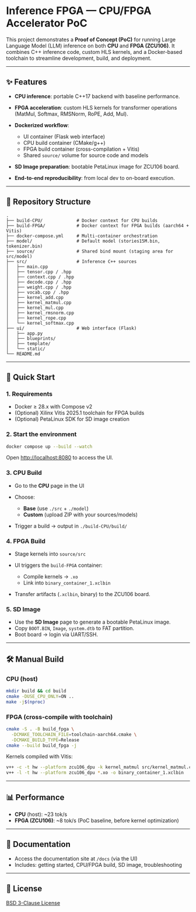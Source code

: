 # Inference FPGA — CPU/FPGA Accelerator PoC

This project demonstrates a **Proof of Concept (PoC)** for running Large Language Model (LLM) inference on both **CPU** and **FPGA (ZCU106)**.
It combines C++ inference code, custom HLS kernels, and a Docker-based toolchain to streamline development, build, and deployment.

---

## ✨ Features

* **CPU inference**: portable C++17 backend with baseline performance.
* **FPGA acceleration**: custom HLS kernels for transformer operations (MatMul, Softmax, RMSNorm, RoPE, Add, Mul).
* **Dockerized workflow**:

  * UI container (Flask web interface)
  * CPU build container (CMake/g++)
  * FPGA build container (cross-compilation + Vitis)
  * Shared `source/` volume for source code and models
* **SD Image preparation**: bootable PetaLinux image for ZCU106 board.
* **End-to-end reproducibility**: from local dev to on-board execution.

---

## 📂 Repository Structure

```
.
├── build-CPU/             # Docker context for CPU builds
├── build-FPGA/            # Docker context for FPGA builds (aarch64 + Vitis)
├── docker-compose.yml     # Multi-container orchestration
├── model/                 # Default model (stories15M.bin, tokenizer.bin)
├── source/                # Shared bind mount (staging area for src/model)
├── src/                   # Inference C++ sources
│   ├── main.cpp
│   ├── tensor.cpp / .hpp
│   ├── context.cpp / .hpp
│   ├── decode.cpp / .hpp
│   ├── weight.cpp / .hpp
│   ├── vocab.cpp / .hpp
│   ├── kernel_add.cpp
│   ├── kernel_matmul.cpp
│   ├── kernel_mul.cpp
│   ├── kernel_rmsnorm.cpp
│   ├── kernel_rope.cpp
│   └── kernel_softmax.cpp
├── ui/                    # Web interface (Flask)
│   ├── app.py
│   ├── blueprints/
│   ├── template/
│   └── static/
└── README.md
```

---

## 🚀 Quick Start

### 1. Requirements

* Docker ≥ 28.x with Compose v2
* (Optional) Xilinx Vitis 2025.1 toolchain for FPGA builds
* (Optional) PetaLinux SDK for SD image creation

### 2. Start the environment

```bash
docker compose up --build --watch
```

Open [http://localhost:8080](http://localhost:8080) to access the UI.

### 3. CPU Build

* Go to the **CPU** page in the UI
* Choose:

  * **Base** (use `./src` + `./model`)
  * **Custom** (upload ZIP with your sources/models)
* Trigger a build → output in `./build-CPU/build/`

### 4. FPGA Build

* Stage kernels into `source/src`
* UI triggers the `build-FPGA` container:

  * Compile kernels → `.xo`
  * Link into `binary_container_1.xclbin`
* Transfer artifacts (`.xclbin`, binary) to the ZCU106 board.

### 5. SD Image

* Use the **SD Image** page to generate a bootable PetaLinux image.
* Copy `BOOT.BIN`, `Image`, `system.dtb` to FAT partition.
* Boot board → login via UART/SSH.

---

## 🛠️ Manual Build

### CPU (host)

```bash
mkdir build && cd build
cmake -DUSE_CPU_ONLY=ON ..
make -j$(nproc)
```

### FPGA (cross-compile with toolchain)

```bash
cmake -S . -B build_fpga \
  -DCMAKE_TOOLCHAIN_FILE=toolchain-aarch64.cmake \
  -DCMAKE_BUILD_TYPE=Release
cmake --build build_fpga -j
```

Kernels compiled with Vitis:

```bash
v++ -c -t hw --platform zcu106_dpu -k kernel_matmul src/kernel_matmul.cpp -o matmul.xo
v++ -l -t hw --platform zcu106_dpu *.xo -o binary_container_1.xclbin
```

---

## 📊 Performance

* **CPU** (host): \~23 tok/s
* **FPGA (ZCU106)**: \~8 tok/s (PoC baseline, before kernel optimization)

---

## 📖 Documentation

* Access the documentation site at `/docs` (via the UI)
* Includes: getting started, CPU/FPGA build, SD image, troubleshooting

---

## 📜 License

[BSD 3-Clause License](LICENSE)




